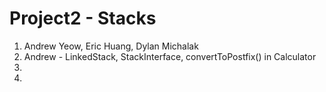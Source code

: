 # Project2 - Stacks 
1. Andrew Yeow, Eric Huang, Dylan Michalak
2. Andrew - LinkedStack, StackInterface, convertToPostfix() in Calculator
3. 
4. 
